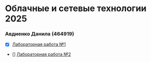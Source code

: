 # Облачные и сетевые технологии 2025
### Авдиенко Данила (464919)

- [x] [Лабораторная работа №1](https://github.com/danya369/cloud-Itmo25/blob/main/lab1/lab1_report.md)
- [] [Лабораторная работа №2](#)

